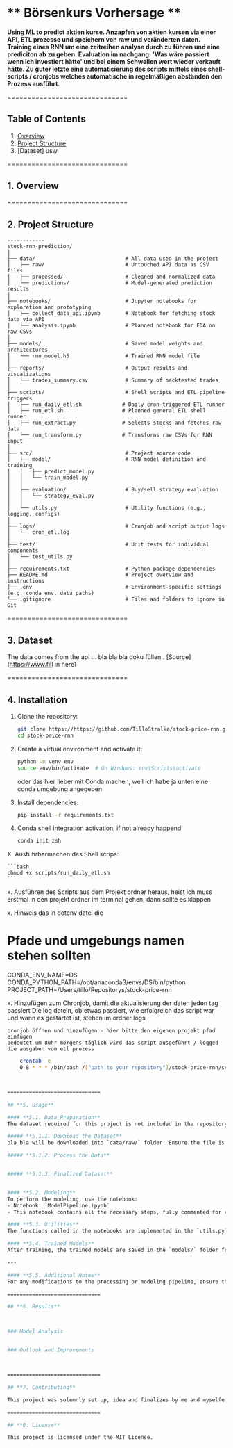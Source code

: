 # ** Börsenkurs Vorhersage **  
**Using ML to predict aktien kurse. Anzapfen von aktien kursen via einer API, ETL prozesse und speichern von raw und veränderten daten. Training eines RNN um eine zeitreihen analyse durch zu führen und eine prediciton ab zu geben. Evaluation im nachgang: 'Was wäre passiert wenn ich investiert hätte' und bei einem Schwellen wert wieder verkauft hätte. Zu guter letzte eine automatisierung des scripts mittels eines shell-scripts / cronjobs welches automatische in regelmäßigen abständen den Prozess ausführt.**

==============================

## **Table of Contents**  
1. [Overview](#overview)  
2. [Project Structure](#project-structure)  
3. [Dataset] usw 

==============================

## **1. Overview**  


==============================


## **2. Project Structure**
```text
------------
stock-rnn-prediction/
│
├── data/                             # All data used in the project
│   ├── raw/                          # Untouched API data as CSV files
│   ├── processed/                    # Cleaned and normalized data
│   └── predictions/                  # Model-generated prediction results
│
├── notebooks/                        # Jupyter notebooks for exploration and prototyping
│   ├── collect_data_api.ipynb        # Notebook for fetching stock data via API
│   └── analysis.ipynb                # Planned notebook for EDA on raw CSVs
│
├── models/                           # Saved model weights and architectures
│   └── rnn_model.h5                  # Trained RNN model file
│
├── reports/                          # Output results and visualizations
│   └── trades_summary.csv            # Summary of backtested trades
│
├── scripts/                          # Shell scripts and ETL pipeline triggers
│   ├── run_daily_etl.sh             # Daily cron-triggered ETL runner
│   ├── run_etl.sh                   # Planned general ETL shell runner
│   ├── run_extract.py               # Selects stocks and fetches raw data
│   └── run_transform.py             # Transforms raw CSVs for RNN input
│
├── src/                              # Project source code
│   ├── model/                        # RNN model definition and training
│   │   ├── predict_model.py
│   │   └── train_model.py
│   │
│   ├── evaluation/                   # Buy/sell strategy evaluation
│   │   └── strategy_eval.py
│   │
│   └── utils.py                      # Utility functions (e.g., logging, configs)
│
├── logs/                             # Cronjob and script output logs
│   └── cron_etl.log
│
├── test/                             # Unit tests for individual components
│   └── test_utils.py
│
├── requirements.txt                  # Python package dependencies
├── README.md                         # Project overview and instructions
├── .env                              # Environment-specific settings (e.g. conda env, data paths)
└── .gitignore                        # Files and folders to ignore in Git

```

==============================

## **3. Dataset**
The data comes from the api ... bla bla bla doku füllen . [Source](https://www.fill in here)

==============================

## **4. Installation**
1. Clone the repository:
    ```bash
    git clone https://https://github.com/TilloStralka/stock-price-rnn.git
    cd stock-price-rnn
    ```

2. Create a virtual environment and activate it:
    ```bash
    python -m venv env
    source env/bin/activate  # On Windows: env\Scripts\activate
    ```
    oder das hier lieber mit Conda machen, weil ich habe ja unten eine conda umgebung angegeben 

3. Install dependencies:
    ```bash
    pip install -r requirements.txt
    ```
    
4. Conda shell integration activation, if not already happend 
    ```bash
    conda init zsh
    ```

X. Ausführbarmachen des Shell scrips: 

    ```bash 
    chmod +x scripts/run_daily_etl.sh
    ```

x. Ausführen des Scripts aus dem Projekt ordner heraus, heist ich muss erstmal in den projekt ordner im terminal gehen, dann sollte es klappen 

x. Hinweis das in dotenv datei die 
# Pfade und umgebungs namen stehen sollten 
CONDA_ENV_NAME=DS
CONDA_PYTHON_PATH=/opt/anaconda3/envs/DS/bin/python
PROJECT_PATH=/Users/tillo/Repositorys/stock-price-rnn

x. Hinzufügen zum Chronjob, damit die aktualisierung der daten jeden tag passiert 
    Die log datein, ob etwas passiert, wie erfolgreich das script war und wann es gestartet ist, stehen
    im ordner logs 

    cronjob öffnen und hinzufügen - hier bitte den eigenen projekt pfad einfügen
    bedeutet um 8uhr morgens täglich wird das script ausgeführt / logged die ausgaben vom etl prozess 
```bash
    crontab -e
    0 8 * * * /bin/bash /["path to your repository"]/stock-price-rnn/scripts/run_daily_etl.sh >> /["path to your repository"]/stock-price-rnn/logs/cron_etl.log 2>&1



==============================

## **5. Usage**

#### **5.1. Data Preparation**
The dataset required for this project is not included in the repository because it is listed in the `.gitignore` file.  

##### **5.1.1. Download the Dataset**  
bla bla will be downloaded into `data/raw/` folder. Ensure the file is named as required for seamless processing.

##### **5.1.2. Process the Data**  


##### **5.1.3. Finalized Dataset**  


#### **5.2. Modeling**
To perform the modeling, use the notebook:  
- Notebook: `ModelPipeline.ipynb`  
- This notebook contains all the necessary steps, fully commented for clarity.  

#### **5.3. Utilities**
The functions called in the notebooks are implemented in the `utils.py` file. You can review this file for additional details about the underlying implementation.

#### **5.4. Trained Models**
After training, the trained models are saved in the `models/` folder for future use.  

---

#### **5.5. Additional Notes**
For any modifications to the processing or modeling pipeline, ensure that changes are consistent across all related files. For further assistance, consult the documentation and comments within the notebooks.

==============================

## **6. Results**



### Model Analysis


### Outlook and Improvements



==============================

## **7. Contributing**

This project was solemnly set up, idea and finalizes by me and myselfe. Got only help by perplexity and chaaaat. 

==============================

## **8. License**

This project is licensed under the MIT License.